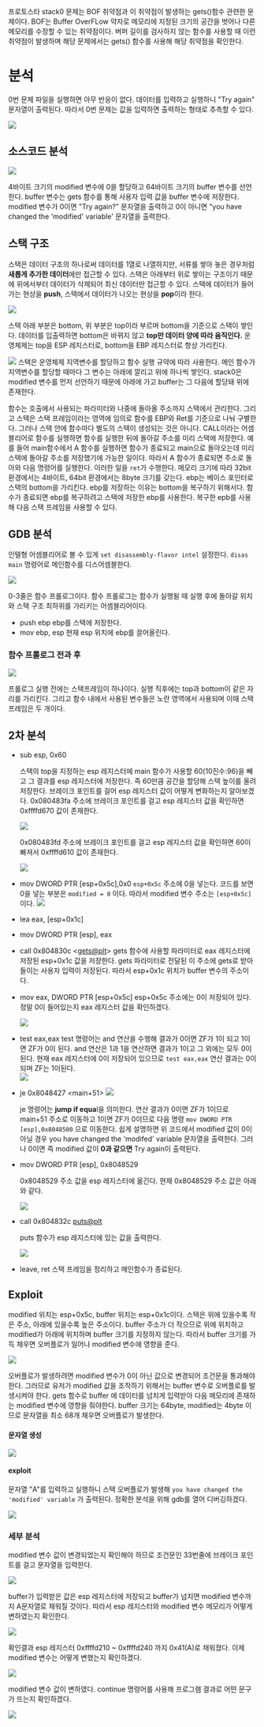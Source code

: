 프로토스타 stack0 문제는 BOF 취약점과 이 취약점이 발생하는 gets()함수 관련한 문제이다. BOF는 Buffer OverFLow 약자로 메모리에 지정된 크기의 공간을 벗어나 다른 메모리를 수정할 수 있는 취약점이다. 버퍼 길이를 검사하지 않는 함수를 사용할 때 이런 취약점이 발생하며 해당 문제에서는 gets() 함수를 사용해 해당 취약점을 확인한다.

# 분석
0번 문제 파일을 실행하면 아무 반응이 없다. 데이터를 입력하고 실행하니 "Try again" 문자열이 출력된다. 따라서 0번 문제는 값을 입력하면 출력하는 형태로 추측할 수 있다.

![](https://images.velog.io/images/jjewqm/post/81fb8c71-3e18-4dcf-ad23-0b364f820723/image.png)

## 소스코드 분석
![](https://images.velog.io/images/jjewqm/post/e3b82cee-85fd-4425-9f82-3dd90add08f8/image.png)

4바이트 크기의 modified 변수에 0을 할당하고 64바이트 크기의 buffer 변수를 선언한다. buffer 변수는 gets 함수를 통해 사용자 입력 값을 buffer 변수에 저장한다. modified 변수가 0이면 "Try again?" 문자열을 출력하고 0이 아니면 "you have changed the 'modified' variable' 문자열을 출력한다.

## 스택 구조
스택은 데이터 구조의 하나로써 데이터를 1열로 나열하지만, 서류를 쌓아 놓은 경우처럼 **새롭게 추가한 데이터**에만 접근할 수 있다. 스택은 아래부터 위로 쌓이는 구조이기 때문에 위에서부터 데이터가 삭제되어 최신 데이터만 접근할 수 있다. 스택에 데이터가 들어가는 현상을 **push**, 스택에서 데이터가 나오는 현상을 **pop**이라 한다.

![](https://images.velog.io/images/jjewqm/post/a750701e-188b-4260-b55f-ddb05a42dfe5/image.png)

스택 아래 부분은 bottom, 위 부분은 top이라 부르며 bottom을 기준으로 스택이 쌓인다. 데이터를 입출력하면 bottom은 바뀌지 않고 **top만 데이터 양에 따라 움직인다.** 운영체제는 top을 ESP 레지스터로, bottom을 EBP 레지스터로 항상 가리킨다.

![](https://images.velog.io/images/jjewqm/post/5665a526-981f-441a-a04f-708f1ea21bd2/image.png)
스택은 운영체제 지역변수를 할당하고 함수 실행 규약에 따라 사용한다. 메인 함수가 지역변수를 할당할 때마다 그 변수는 아래에 깔리고 위에 하나씩 쌓인다. stack0은 modified 변수를 먼저 선언하기 때문에 아래에 가고 buffer는 그 다음에 할당돼 위에 존재한다.

함수는 호출에서 사용되는 파라미터와 나중에 돌아올 주소까지 스택에서 관리한다. 그리고 스택은 스택 프레임이라는 영역에 임의로 함수를 EBP와 Ret를 기준으로 나눠 구별한다. 그러나 스택 안에 함수마다 별도의 스택이 생성되는 것은 아니다.
CALL이라는 어셈블리어로 함수를 실행하면 함수를 실행한 뒤에 돌아갈 주소를 미리 스택에 저장한다. 예를 들어 main함수에서 A 함수를 실행하면 함수가 종료되고 main으로 돌아오는데 미리 스택에 돌아갈 주소를 저장했기에 가능한 일이다. 따라서 A 함수가 종료되면 주소로 돌아와 다음 명령어를 실행한다. 이러한 일을 `ret`가 수행한다. 메모리 크기에 따라 32bit 환경에서는 4바이트, 64bit 환경에서는 8byte 크기를 갖는다. ebp는 베이스 포인터로 스택의 bottom을 가리킨다. ebp를 저장하는 이유는 bottom을 복구하기 위해서다. 함수가 종료되면 ebp를 복구하려고 스택에 저장한 ebp를 사용한다. 복구한 epb를 사용해 다음 스택 프레임을 사용할 수 있다.

## GDB 분석
인텔형 어셈블리어로 볼 수 있게 `set disassembly-flavor intel` 설정한다. `disas main` 명령어로 메인함수를 디스어셈블한다. 

![](https://images.velog.io/images/jjewqm/post/c126b7d7-6d4d-4ffe-8878-ac9bd681e8e2/image.png)

0-3줄은 함수 프롤로그이다. 함수 프롤로그는 함수가 실행될 때 실행 후에 돌아갈 위치와 스택 구조 최하위를 가리키는 어셈블리어이다. 
- push ebp 
ebp를 스택에 저장한다.
- mov ebp, esp
현재 esp 위치에 ebp를 끌어올린다.


### 함수 프롤로그 전과 후
![](https://images.velog.io/images/jjewqm/post/b0c274be-582b-4c13-8f88-d249cd131113/image.png)

프롤로그 실행 전에는 스택프레임이 하나이다. 실행 직후에는 top과 bottom이 같은 자리를 가리킨다. 그리고 함수 내에서 사용된 변수들은 노란 영역에서 사용되며 이때 스택프레임은 두 개이다.

## 2차 분석
- sub esp, 0x60

    스택의 top을 지정하는 esp 레지스터에 main 함수가 사용할 60(10진수:96)을 빼고 그 결과를 esp 레지스터에 저장한다. 즉 60만큼 공간을 할당해 스택 높이를 올려 저장한다. 브레이크 포인트를 걸어 esp 레지스터 값이 어떻게 변화하는지 알아보겠다. 0x080483fa 주소에 브레이크 포인트를 걸고 esp 레지스터 값을 확인하면 0xffffd670 값이 존재한다. 


    ![](https://images.velog.io/images/jjewqm/post/dd6148a2-50aa-4a66-99b1-4d3b2f9e3468/image.png)

    0x080483fd 주소에 브레이크 포인트를 걸고 esp 레지스터 값을 확인하면 60이 빠져서 0xffffd610 값이 존재한다. 

    ![](https://images.velog.io/images/jjewqm/post/7614ad28-0371-45fa-bd0d-2a5f0ae4e3d8/image.png)

- mov DWORD PTR [esp+0x5c],0x0
`esp+0x5c` 주소에 0을 넣는다. 코드를 보면 0을 넣는 부분은 `modified = 0` 이다. 따라서 modified 변수 주소는 `[esp+0x5c]`이다.
![](https://images.velog.io/images/jjewqm/post/e3b82cee-85fd-4425-9f82-3dd90add08f8/image.png)
- lea eax, [esp+0x1c]
- mov DWORD PTR [esp], eax
- call 0x804830c <<gets@plt>>
gets 함수에 사용할 파라미터로 eax 레지스터에 저장된 esp+0x1c 값을 저장한다. gets 파라미터로 전달된 이 주소에 gets로 받아들이는 사용자 입력이 저장된다. 따라서 esp+0x1c 위치가 buffer 변수의 주소이다. 

- mov eax, DWORD PTR [esp+0x5c]
esp+0x5c 주소에는 0이 저장되어 있다. 정말 0이 들어있는지 eax 레지스터 값을 확인하겠다.

    ![](https://images.velog.io/images/jjewqm/post/06edab01-c35b-4367-bf28-1d1c0917b2ea/image.png)

- test eax,eax
test 명령어는 and 연산을 수행해 결과가 0이면 ZF가 1이 되고 1이면 ZF가 0이 된다. and 연산은 1과 1을 연산하면 결과가 1이고 그 외에는 모두 0이 된다. 현재 eax 레지스터에 0이 저장되어 있으므로 `test eax,eax` 연산 결과는 0이 되며 ZF는 1이된다.  
![](https://images.velog.io/images/jjewqm/post/29b8bdd2-a8c8-4510-aafb-9f649449a6a8/image.png)

- je 0x8048427 <main+51>
![](https://images.velog.io/images/jjewqm/post/bc6ed8fc-5278-495b-bc3f-eff561efd4b4/image.png)

    je 명령어는 **jump if equa**l을 의미한다. 연산 결과가 0이면 ZF가 1이므로 main+51 주소로 이동하고 1이면 ZF가 0이므로 다음 명령 `mov DWORD PTR [esp],0x8048500` 으로 이동한다. 쉽게 설명하면 위 코드에서 modified 값이 0이 아닐 경우 you have changed the 'modifed' variable 문자열을 출력한다. 그러나 0이면 즉 modified 값이 **0과 같으면** Try again이 출력된다. 

- mov DWORD PTR [esp], 0x8048529

    0x8048529 주소 값을 esp 레지스터에 옮긴다. 현재 0x8048529 주소 값은 아래와 같다. 

    ![](https://images.velog.io/images/jjewqm/post/8b9e786d-9118-4cc5-ac09-b822033ab60e/image.png)

- call 0x804832c <puts@plt>

    puts 함수가 esp 레지스터에 있는 값을 출력한다.

    ![](https://images.velog.io/images/jjewqm/post/fb46f059-dd30-43a7-b4a3-5660f578a972/image.png)

- leave, ret
스택 프레임을 정리하고 메인함수가 종료된다.

## Exploit

modified 위치는 esp+0x5c, buffer 위치는 esp+0x1c이다. 스택은 위에 있을수록 작은 주소, 아래에 있을수록 높은 주소이다. buffer 주소가 더 작으므로 위에 위치하고 modified가 아래에 위치하며 buffer 크기를 지정하지 않는다. 따라서 buffer 크기를 가득 채우면 오버플로가 일어나 modified 변수에 영향을 준다.

![](https://images.velog.io/images/jjewqm/post/8989aa5f-f570-4290-86ac-81196aa58e5f/image.png)

오버플로가 발생하려면 modified 변수가 0이 아닌 값으로 변경되어 조건문을 통과해야 한다. 그러므로 유저가 modified 값을 조작하기 위해서는 buffer 변수로 오버플로를 발생시켜야 한다. gets 함수로 buffer 에 데이터를 넘치게 입력받아 다음 메모리에 존재하는 modified 변수에 영향을 줘야한다. buffer 크기는 64byte, modified는 4byte 이므로 문자열을 최소 68개 채우면 오버플로가 발생한다.

#### 문자열 생성

![](https://images.velog.io/images/jjewqm/post/b10af184-3dc3-4530-b11d-5d53c9e6c013/image.png)

#### exploit
문자열 "A"를 입력하고 실행하니 스택 오버플로가 발생해 `you have changed the 'modified' variable` 가 출력된다. 정확한 분석을 위해 gdb를 열어 디버깅하겠다.

![](https://images.velog.io/images/jjewqm/post/bfccbd9d-6fba-4855-a28d-08c3c2036f6a/image.png)

### 세부 분석
modified 변수 값이 변경되었는지 확인해야 하므로 조건문인 33번줄에 브레이크 포인트를 걸고 문자열을 입력한다.

![](https://images.velog.io/images/jjewqm/post/75b75335-99e0-4223-b728-d810aa6ddd98/image.png)

buffer가 입력받은 값은 esp 레지스터에 저장되고 buffer가 넘치면 modified 변수까지 A문자열로 채워질 것이다. 따라서 esp 레지스터와 modified 변수 메모리가 어떻게 변하였는지 확인한다.

![](https://images.velog.io/images/jjewqm/post/d71fedc3-4a7a-4e5e-b770-1d2f993c9446/2.png)

확인결과 esp 레지스터 0xffffd210 ~ 0xffffd240 까지 0x41(A)로 채워졌다. 이제 modified 변수는 어떻게 변했는지 확인하겠다. 

![](https://images.velog.io/images/jjewqm/post/8be160d7-a12f-45f4-b89e-b8e69602ace0/image.png)

modified 변수 값이 변하였다. continue 명령어를 사용해 프로그램 결과로 어떤 문구가 뜨는지 확인하겠다. 

![](https://images.velog.io/images/jjewqm/post/a2f980e8-5212-421c-b4d6-a5c55d364861/image.png)
